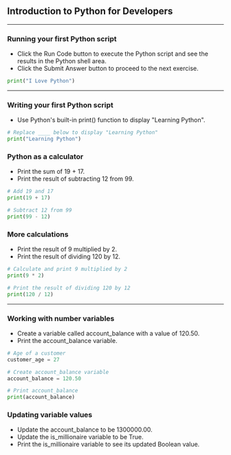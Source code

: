 ## Introduction to Python for Developers
---
### Running your first Python script
* Click the Run Code button to execute the Python script and see the results in the Python shell area.
* Click the Submit Answer button to proceed to the next exercise.
```python
print("I Love Python")
```
---
### Writing your first Python script
* Use Python's built-in print() function to display "Learning Python".
```python
# Replace ____ below to display "Learning Python"
print("Learning Python")
```
### Python as a calculator
* Print the sum of 19 + 17.
* Print the result of subtracting 12 from 99.
```python
# Add 19 and 17
print(19 + 17)

# Subtract 12 from 99
print(99 - 12)
```
### More calculations
* Print the result of 9 multiplied by 2.
* Print the result of dividing 120 by 12.
```python
# Calculate and print 9 multiplied by 2
print(9 * 2)

# Print the result of dividing 120 by 12
print(120 / 12)
```
---
### Working with number variables
* Create a variable called account_balance with a value of 120.50.
* Print the account_balance variable.
```python
# Age of a customer
customer_age = 27

# Create account_balance variable
account_balance = 120.50

# Print account_balance
print(account_balance)
```
### Updating variable values
* Update the account_balance to be 1300000.00.
* Update the is_millionaire variable to be True.
* Print the is_millionaire variable to see its updated Boolean value.
